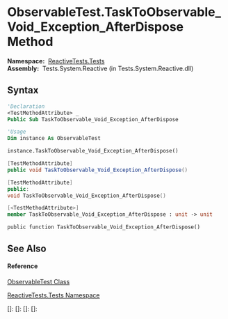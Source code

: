 # ObservableTest.TaskToObservable\_Void\_Exception\_AfterDispose Method

**Namespace:**  [ReactiveTests.Tests](ReactiveTests.Tests\ReactiveTests.Tests.md)  
**Assembly:**  Tests.System.Reactive (in Tests.System.Reactive.dll)

## Syntax

```vb
'Declaration
<TestMethodAttribute> _
Public Sub TaskToObservable_Void_Exception_AfterDispose
```

```vb
'Usage
Dim instance As ObservableTest

instance.TaskToObservable_Void_Exception_AfterDispose()
```

```csharp
[TestMethodAttribute]
public void TaskToObservable_Void_Exception_AfterDispose()
```

```c++
[TestMethodAttribute]
public:
void TaskToObservable_Void_Exception_AfterDispose()
```

```fsharp
[<TestMethodAttribute>]
member TaskToObservable_Void_Exception_AfterDispose : unit -> unit 
```

```jscript
public function TaskToObservable_Void_Exception_AfterDispose()
```

## See Also

#### Reference

[ObservableTest Class](ObservableTest\ObservableTest.md)

[ReactiveTests.Tests Namespace](ReactiveTests.Tests\ReactiveTests.Tests.md)

[]: 
[]: 
[]: 
[]: 